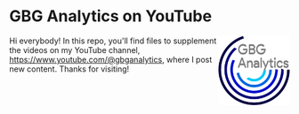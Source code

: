 # GBG Analytics on YouTube
[<img src="logo.png" align="right" height="125" />](<https://www.youtube.com/@gbganalytics>)
Hi everybody! In this repo, you'll find files to supplement the videos on my YouTube channel, <https://www.youtube.com/@gbganalytics>, where I post new content. Thanks for visiting!
